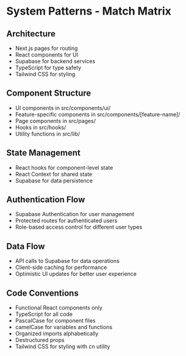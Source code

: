 # System Patterns - Match Matrix

## Architecture

- Next.js pages for routing
- React components for UI
- Supabase for backend services
- TypeScript for type safety
- Tailwind CSS for styling

## Component Structure

- UI components in src/components/ui/
- Feature-specific components in src/components/[feature-name]/
- Page components in src/pages/
- Hooks in src/hooks/
- Utility functions in src/lib/

## State Management

- React hooks for component-level state
- React Context for shared state
- Supabase for data persistence

## Authentication Flow

- Supabase Authentication for user management
- Protected routes for authenticated users
- Role-based access control for different user types

## Data Flow

- API calls to Supabase for data operations
- Client-side caching for performance
- Optimistic UI updates for better user experience

## Code Conventions

- Functional React components only
- TypeScript for all code
- PascalCase for component files
- camelCase for variables and functions
- Organized imports alphabetically
- Destructured props
- Tailwind CSS for styling with cn utility
